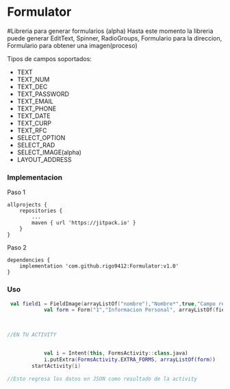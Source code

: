 # Formulator
#Libreria para generar formularios (alpha)
Hasta este momento la libreria puede generar EditText, Spinner, RadioGroups, Formulario para la direccion, Formulario para obtener una imagen(proceso)

Tipos de campos soportados:
- TEXT
- TEXT_NUM
- TEXT_DEC
- TEXT_PASSWORD
- TEXT_EMAIL
- TEXT_PHONE
- TEXT_DATE
- TEXT_CURP
- TEXT_RFC
- SELECT_OPTION
- SELECT_RAD
- SELECT_IMAGE(alpha)
- LAYOUT_ADDRESS


### Implementacion

Paso 1
```
allprojects {
	repositories {
		...
		maven { url 'https://jitpack.io' }
	}
}
```

Paso 2

```
dependencies {
	implementation 'com.github.rigo9412:Formulator:v1.0'
}

```

### Uso

```kotlin
 val field1 = FieldImage(arrayListOf("nombre"),"Nombre*",true,"Campo requerido", TypeFied.SELECT_IMAGE)
            val form = Form("1","Informacion Personal", arrayListOf(field1))


	
//EN TU ACTIVITY


            val i = Intent(this, FormsActivity::class.java)
            i.putExtra(FormsActivity.EXTRA_FORMS, arrayListOf(form))
	    startActivity(i)
	
//Esto regresa los datos en JSON como resultado de la activity		


```


